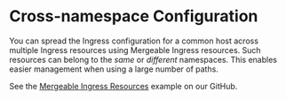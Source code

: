 # Cross-namespace Configuration

You can spread the Ingress configuration for a common host across multiple Ingress resources using Mergeable Ingress resources. Such resources can belong to the *same* or *different* namespaces. This enables easier management when using a large number of paths.

See the [Mergeable Ingress Resources](https://github.com/nginxinc/kubernetes-ingress/tree/v1.6.1/examples/mergeable-ingress-types) example on our GitHub.
